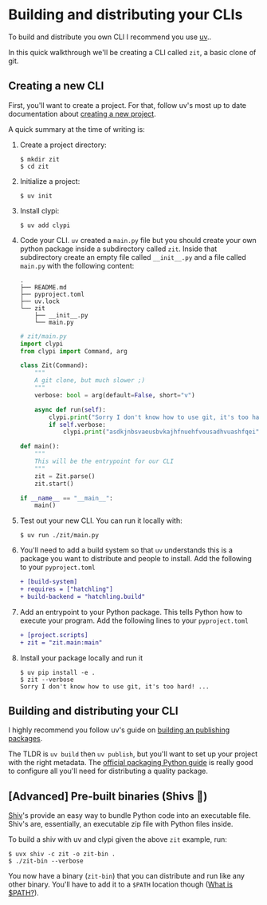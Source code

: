 # Building and distributing your CLIs

To build and distribute you own CLI I recommend you use [uv](https://docs.astral.sh/uv/)..

In this quick walkthrough we'll be creating a CLI called `zit`, a basic clone of git.


## Creating a new CLI

First, you'll want to create a project. For that, follow uv's most up to date documentation
about [creating a new project](https://docs.astral.sh/uv/guides/projects/#project-structure).

A quick summary at the time of writing is:

1. Create a project directory:

    ```
    $ mkdir zit
    $ cd zit
    ```

2. Initialize a project:

    ```
    $ uv init
    ```
3. Install clypi:

    ```
    $ uv add clypi
    ```

4. Code your CLI. `uv` created a `main.py` file but you should create your own python package inside a subdirectory called `zit`. Inside that subdirectory create an empty file called `__init__.py` and a file called `main.py` with the following content:

    ```
    .
    ├── README.md
    ├── pyproject.toml
    ├── uv.lock
    └── zit
        ├── __init__.py
        └── main.py
    ```

    ```python
    # zit/main.py
    import clypi
    from clypi import Command, arg

    class Zit(Command):
        """
        A git clone, but much slower ;)
        """
        verbose: bool = arg(default=False, short="v")

        async def run(self):
            clypi.print("Sorry I don't know how to use git, it's too hard!", fg="yellow")
            if self.verbose:
                clypi.print("asdkjnbsvaeusbvkajhfnuehfvousadhvuashfqei" * 100)

    def main():
        """
        This will be the entrypoint for our CLI
        """
        zit = Zit.parse()
        zit.start()

    if __name__ == "__main__":
        main()
    ```

5. Test out your new CLI. You can run it locally with:

    ```
    $ uv run ./zit/main.py
    ```

6. You'll need to add a build system so that `uv` understands this is a package you want to distribute and people to install. Add the following to your `pyproject.toml`

    ```diff
    + [build-system]
    + requires = ["hatchling"]
    + build-backend = "hatchling.build"
    ```

7. Add an entrypoint to your Python package. This tells Python how to execute your program. Add the following lines to your `pyproject.toml`

    ```diff
    + [project.scripts]
    + zit = "zit.main:main"
    ```

8. Install your package locally and run it

   ```
   $ uv pip install -e .
   $ zit --verbose
   Sorry I don't know how to use git, it's too hard! ...
   ```

## Building and distributing your CLI

I highly recommend you follow uv's guide on [building an publishing packages](https://docs.astral.sh/uv/guides/package/#publishing-your-package).

The TLDR is `uv build` then `uv publish`, but you'll want to set up your project with the right metadata. The [official packaging Python guide](https://packaging.python.org/en/latest/tutorials/packaging-projects/) is really good to configure all you'll need for distributing a quality package.


## [Advanced] Pre-built binaries (Shivs 🔪)

[Shiv](https://shiv.readthedocs.io/en/latest/)'s provide an easy way to bundle Python code into an executable file. Shiv's are, essentially, an executable zip file with Python files inside.

To build a shiv with uv and clypi given the above `zit` example, run:

```
$ uvx shiv -c zit -o zit-bin .
$ ./zit-bin --verbose
```

You now have a binary (`zit-bin`) that you can distribute and run like any other binary. You'll have to add it to a `$PATH` location though ([What is $PATH?](https://askubuntu.com/a/551993)).
